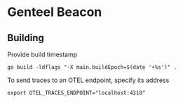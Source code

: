 # Genteel Beacon

## Building

Provide build timestamp

```shell
go build -ldflags "-X main.buildEpoch=$(date '+%s')" .
```

To send traces to an OTEL endpoint, specify its address

```shell
export OTEL_TRACES_ENDPOINT="localhost:4318"
```

